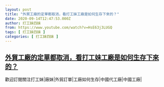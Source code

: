 ```yaml
---
layout: post
title: "外貿工廠的定單都取消，看打工妹工廠是如何生存下來的？"
date: 2020-09-14T12:47:53.000Z
author: 打工妹四妹
from: https://www.youtube.com/watch?v=HsE63j3LUGQ
tags: [ 打工妹四妹 ]
categories: [ 打工妹四妹 ]
---
```

<!--1600087673000-->
[外貿工廠的定單都取消，看打工妹工廠是如何生存下來的？](https://www.youtube.com/watch?v=HsE63j3LUGQ)
------

<div>
歡迎訂閱關注打工妹|廠妹|外貿訂單|工廠如何生存|中國代工廠|中國工廠|
</div>

